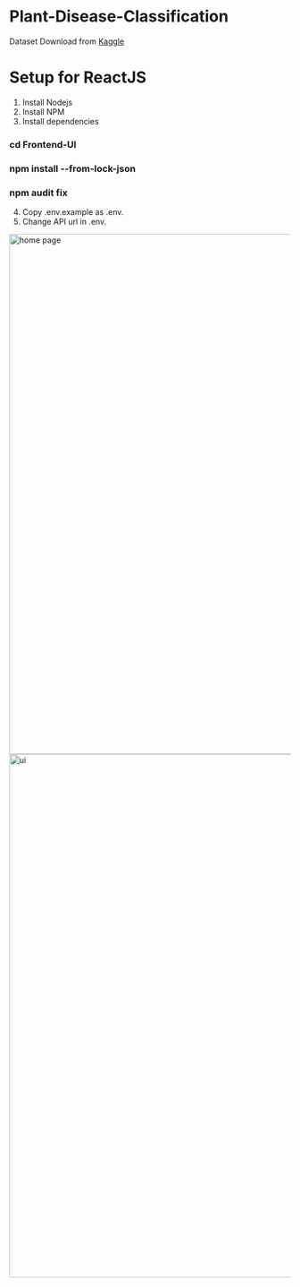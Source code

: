 # Plant-Disease-Classification

Dataset Download from [Kaggle](https://www.kaggle.com/arjuntejaswi/plant-village)


# Setup for ReactJS

1. Install Nodejs
2. Install NPM
3. Install dependencies

### cd Frontend-UI
### npm install --from-lock-json
### npm audit fix

4. Copy .env.example as .env.
5. Change API url in .env.


<img width="929" alt="home page" src="https://user-images.githubusercontent.com/69419106/151648471-e2996e18-dd47-4a9f-b7dc-64f68bc57d81.png">
<img width="935" alt="ui" src="https://user-images.githubusercontent.com/69419106/151648480-90cb19ec-60a2-4c19-9d86-2c17bded09e2.png">
